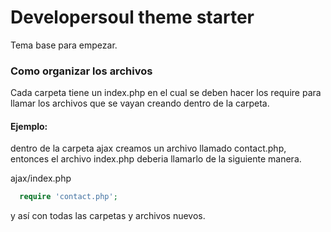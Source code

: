 # Developersoul theme starter
Tema base para empezar.

### Como organizar los archivos
Cada carpeta tiene un index.php en el cual se deben hacer los require para llamar los archivos que se vayan creando dentro de la carpeta.

#### Ejemplo:

dentro de la carpeta ajax creamos un archivo llamado contact.php, entonces el archivo index.php deberia llamarlo de la siguiente manera.

ajax/index.php
```php
  require 'contact.php';
```

y así con todas las carpetas y archivos nuevos.
